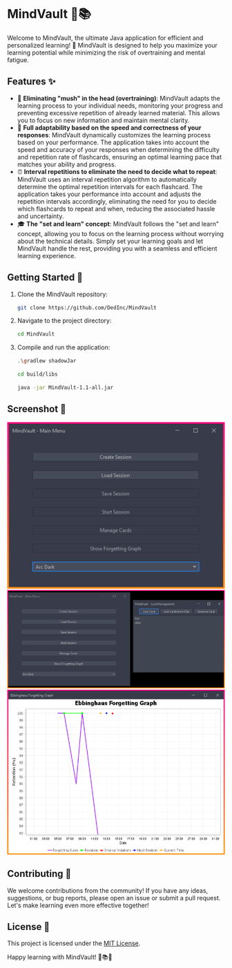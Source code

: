 # MindVault 🧠📚

<div text-align="center">

Welcome to MindVault, the ultimate Java application for efficient and personalized learning! 🎉 MindVault is designed to
help you maximize your learning potential while minimizing the risk of overtraining and mental fatigue.

## Features ✨

- 🎯 **Eliminating "mush" in the head (overtraining)**: MindVault adapts the learning process to your individual needs,
  monitoring your progress and preventing excessive repetition of already learned material. This allows you to focus on
  new information and maintain mental clarity.
- 🧩 **Full adaptability based on the speed and correctness of your responses**: MindVault dynamically customizes the
  learning process based on your performance. The application takes into account the speed and accuracy of your
  responses when determining the difficulty and repetition rate of flashcards, ensuring an optimal learning pace that
  matches your ability and progress.
- ⏰ **Interval repetitions to eliminate the need to decide what to repeat**: MindVault uses an interval repetition
  algorithm to automatically determine the optimal repetition intervals for each flashcard. The application takes your
  performance into account and adjusts the repetition intervals accordingly, eliminating the need for you to decide
  which flashcards to repeat and when, reducing the associated hassle and uncertainty.
- 🎓 **The "set and learn" concept**: MindVault follows the "set and learn" concept, allowing you to focus on the
  learning process without worrying about the technical details. Simply set your learning goals and let MindVault handle
  the rest, providing you with a seamless and efficient learning experience.

## Getting Started 🚀

1. Clone the MindVault repository:
   ```sh
   git clone https://github.com/DedInc/MindVault
   ```
2. Navigate to the project directory:
   ```sh
   cd MindVault
   ```
3. Compile and run the application:
   ```sh
   .\gradlew shadowJar
   ```

   ```sh
   cd build/libs
   ```

   ```sh
   java -jar MindVault-1.1-all.jar
   ```

## Screenshot 📸

![MindVault Preview](screenshot.png)
![MindVault Preview 2](screenshot2.png)
![MindVault Preview 3](screenshot3.png)

## Contributing 🤝

We welcome contributions from the community! If you have any ideas, suggestions, or bug reports, please open an issue or
submit a pull request. Let's make learning even more effective together!

## License 📄

This project is licensed under the [MIT License](LICENSE).

Happy learning with MindVault! 🎉📚🧠

</div>